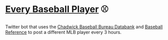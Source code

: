 # [Every Baseball Player](https://twitter.com/baseball_bot_) ⚾
Twitter bot that uses the [Chadwick Baseball Bureau Databank](https://github.com/chadwickbureau/baseballdatabank) and [Baseball Reference](http://baseball-reference.com) to post a different MLB player every 3 hours.
